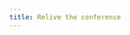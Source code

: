 ```yaml
---
title: Relive the conference
---
```

<!-- 
<div class="feeds-full">
	<table>
  <thead>
    <td>Speaker</td>
    <td>Title</td>
    <td>Time</td>
    <td>Feed</td>
    <td>Speaker link</td>
  </thead>
	{% assign speakers = site.data.conference | sort: 'time' %}
	{% for speaker in speakers %}
		{% if speaker.name %}
      {% if speaker.feed %}
        <tr>
        <td><a name="{{speaker.name}}"><a href="/program/conference#{{speaker.name | replace: " ","-"}}">{{speaker.name}}</a>
        <img style="background-image: url(/assets/images/conference/{{speaker.image | default:'owasp_logo.png'}});{{speaker.style}};"></a></td>
        <td><a href="/program/conference#{{speaker.name | replace: " ","-"}}">{{speaker.title}}</a></td>
        <td><em>{{speaker.time | replace: " ", ""}}</em></td>
        <td><a href="{{speaker.feed}}"><img class="youtube" src="/assets/images/conference/youtube_social_icon_red.png"></a></td>
        <td>
        {% if speaker.url %}
          <a href="{{speaker.url}}">{{speaker.urltag}}</a>
        {% endif %}
        </td>
        </tr>
      {% endif %}
		{% endif %}
	{% endfor %}
	</table>
</div> -->
